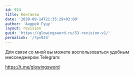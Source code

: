 ```yaml
---
id: 924
title: Контакты
date: '2020-09-14T21:35:29+03:00'
author: 'Андрей Гуцу'
layout: revision
guid: 'https://glowingsword.ru/53-revision-v1/'
permalink: '/?p=924'
---
```


Для связи со мной вы можете воспользоваться удобным мессенджером Telegram:

https://t.me/glowingsword

&nbsp;